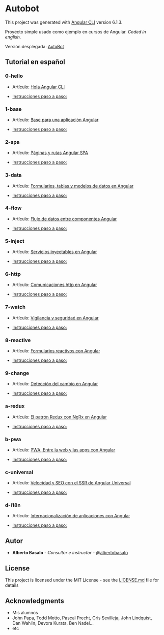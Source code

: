 # Autobot

This project was generated with [Angular CLI](https://github.com/angular/angular-cli) version 6.1.3.

Proyecto simple usado como ejemplo en cursos de Angular. *Coded in english.*

Versión desplegada: [AutoBot](https://academiabinaria.github.io/autobot/)

## Tutorial en español

### 0-hello

- Artículo: [Hola Angular CLI](https://academia-binaria.com/hola-angular-cli/)

- [Instrucciones paso a paso:](./0-hello.md)

### 1-base

- Artículo: [Base para una aplicación Angular](https://academia-binaria.com/base-aplicacion-angular/)

- [Instrucciones paso a paso:](./1-base.md)

### 2-spa

- Artículo: [Páginas y rutas Angular SPA](https://academia-binaria.com/paginas-y-rutas-angular-spa/)

- [Instrucciones paso a paso:](./2-spa.md)

### 3-data

- Artículo: [Formularios, tablas y modelos de datos en Angular](https://academia-binaria.com/formularios-tablas-y-modelos-de-datos-en-angular/)

- [Instrucciones paso a paso:](./3-data.md)

### 4-flow

- Artículo: [Flujo de datos entre componentes Angular](https://academia-binaria.com/flujo-de-datos-entre-componentes-angular/)

- [Instrucciones paso a paso:](./4-flow.md)

### 5-inject

- Artículo: [Servicios inyectables en Angular](https://academia-binaria.com/servicios-inyectables-en-Angular/)

- [Instrucciones paso a paso:](./5-inject.md)

### 6-http

- Artículo: [Comunicaciones http en Angular](https://academia-binaria.com/comunicaciones-http-en-Angular/)

- [Instrucciones paso a paso:](./6-http.md)

### 7-watch

- Artículo: [Vigilancia y seguridad en Angular](https://academia-binaria.com/vigilancia-y-seguridad-en-Angular/)

- [Instrucciones paso a paso:](./7-watch.md)

### 8-reactive

- Artículo: [Formularios reactivos con Angular](https://academia-binaria.com/formularios-reactivos-con-Angular/)

- [Instrucciones paso a paso:](./8-reactive.md)

### 9-change

- Artículo: [Detección del cambio en Angular](https://academia-binaria.com/deteccion-del-cambio-en-Angular/)

- [Instrucciones paso a paso:](./9-change.md)

### a-redux

- Artículo: [El patrón Redux con NgRx en Angular](https://academia-binaria.com/el-patron-redux-con-ngrx-en-angular/)

- [Instrucciones paso a paso:](./a-redux.md)

### b-pwa

- Artículo: [PWA, Entre la web y las apps con Angular](https://academia-binaria.com/pwa-entre-la-web-y-las-apps-con-angular/)

- [Instrucciones paso a paso:](./b-pwa.md)

### c-universal

- Artículo: [Velocidad y SEO con el SSR de Angular Universal](https://academia-binaria.com/velocidad-y-seo-con-el-ssr-de-angular-universal/)

- [Instrucciones paso a paso:](./c-universal.md)

### d-i18n

- Artículo: [Internacionalización de aplicaciones con Angular](https://academia-binaria.com/internacionalizacion-de-aplicaciones-con-angular/)

- [Instrucciones paso a paso:](./d-i18n.md)


## Autor

* **Alberto Basalo** - *Consultor e instructor* - [@albertobasalo](https://twitter.com/albertobasalo)


## License

This project is licensed under the MIT License - see the [LICENSE.md](LICENSE.md) file for details

## Acknowledgments

* Mis alumnos
* John Papa, Todd Motto, Pascal Precht, Cris Sevilleja, John Lindquist, Dan Wahlin, Devora Kurata, Ben Nadel...
* etc
